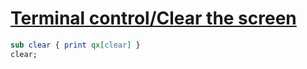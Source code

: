 [1]: https://rosettacode.org/wiki/Terminal_control/Clear_the_screen

# [Terminal control/Clear the screen][1]



```perl
sub clear { print qx[clear] }
clear;
```
